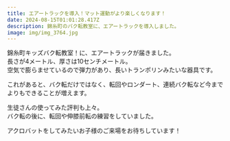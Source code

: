 ```yaml
---
title: エアートラックを導入！マット運動がより楽しくなります！
date: 2024-08-15T01:01:28.417Z
description: 錦糸町のバク転教室に、エアートラックを導入しました。
image: img/img_3764.jpg
---
```

錦糸町キッズバク転教室！に、エアートラックが届きました。\
長さが4メートル、厚さは10センチメートル。\
空気で膨らませているので弾力があり、長いトランポリンみたいな器具です。

これがあると、バク転だけではなく、転回やロンダート、連続バク転など今までよりもできることが増えます。

生徒さんの使ってみた評判も上々。\
バク転の後に、転回や伸膝前転の練習をしていました。

アクロバットをしてみたいお子様のご来場をお待ちしています！